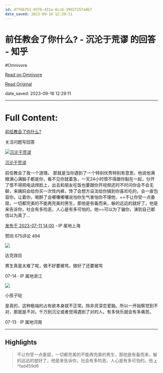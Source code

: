 ```yaml
---
id: d7f6b751-93f6-431a-8cc6-39d27157a8b7
date_saved: 2023-09-18 12:29:11
---
```


# 前任教会了你什么? - 沉沦于荒谬 的回答 - 知乎
#Omnivore

[Read on Omnivore](https://omnivore.app/me/-18aa91fd7f8)

[Read Original](https://www.zhihu.com/question/321914156/answer/3114464022)

date_saved: 2023-09-18 12:29:11


--- 

# Full Content: 

[前任教会了你什么?](https://www.zhihu.com/question/321914156)

关注问题写回答

[![沉沦于荒谬](https://proxy-prod.omnivore-image-cache.app/0x0,svRsls8DpCRPRvfatfJGQZR2QNTMFb6PtPZFGRsBE2qE/https://pica.zhimg.com/v2-2b10be77d6b59774b279ce5b299525e8_l.jpg?source=1940ef5c)](https://www.zhihu.com/people/yvjfoj)

[沉沦于荒谬](https://www.zhihu.com/people/yvjfoj)

前任教会了我一个道理。 那就是当你遇到了一个特别优秀特别有意思，他说他满眼满心满脑子都是你，看不见你就着急，一天24小时恨不得跟你黏在一起，分开了恨不得把电话焊脸上，出去和朋友吃饭也要跟你开视频还时不时问你会不会无聊，来姨妈会给你买一次性内裤，馋了会想方设法给你搞到你喜欢吃的，会一直包容你，让着你，喝醉了会嘟囔嘟囔说怕你生气害怕你不理他，==不让你受一点委屈，一切都完美的不能再完美的男生，那他是有备而来，躲的远远的就好了，他是来告诉你，社会有多险恶，人心是有多可怕的。他==可以为了骗你，演到自己都信以为真了…

[发布于 2023-07-11 14:00](https://www.zhihu.com/question/321914156/answer/3114464022)・IP 属地上海

​赞同 675​​评论 494​

[![](https://proxy-prod.omnivore-image-cache.app/0x0,syyrWMauCLh69LDPgv_KSFBhYUXzDAwLgdDO-ET4yYEI/https://picx.zhimg.com/v2-3954f911e874b7219b149fc58de7f0e4_l.jpg?source=06d4cd63)](https://www.zhihu.com/people/f014aba7d280a4d0a1fcfc2c7205b6fe)

达克效应

男生真是太难了呢，做不好要被骂，做好了还要被骂

07-14 · IP 属地浙江

[![](https://proxy-prod.omnivore-image-cache.app/0x0,s0XXVxRBJWKoLx5_iohmg0KvJgvhQXJWSXmO0XFQcDJE/https://picx.zhimg.com/v2-abed1a8c04700ba7d72b45195223e0ff_l.jpg?source=06d4cd63)](https://www.zhihu.com/people/1f3d758276576fbfc3e9d6ddcb544166)

小孩子哒

是真的，这种极端的占有欲本身就不正常。除非资深恋爱脑。所以一开始察觉到不对，那就是不对。千万别沉沦或者觉得遇到了对的人。有多快乐就会有多痛苦。

07-13 · IP 属地河南

---

## Highlights

> 不让你受一点委屈，一切都完美的不能再完美的男生，那他是有备而来，躲的远远的就好了，他是来告诉你，社会有多险恶，人心是有多可怕的。他 [⤴️](https://omnivore.app/me/-18aa91fd7f8#fad459d6-a079-4366-aeac-511d2df5b653)  ^fad459d6

